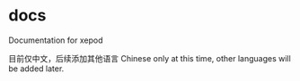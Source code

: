 # docs

Documentation for xepod

目前仅中文，后续添加其他语言
Chinese only at this time, other languages will be added later.
